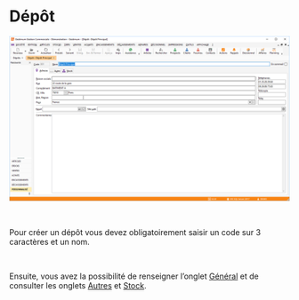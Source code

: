 # Dépôt



![](../../assets/images/Depots/3/Fiche.png)


 


Pour créer un dépôt vous devez obligatoirement saisir un code sur 3 caractères et un nom.


 


Ensuite, vous avez la possibilité de renseigner l’onglet [Général](OngletAdresse.md) et de consulter les onglets [Autres](OngletAutre.md) et [Stock](OngletStock.md).


